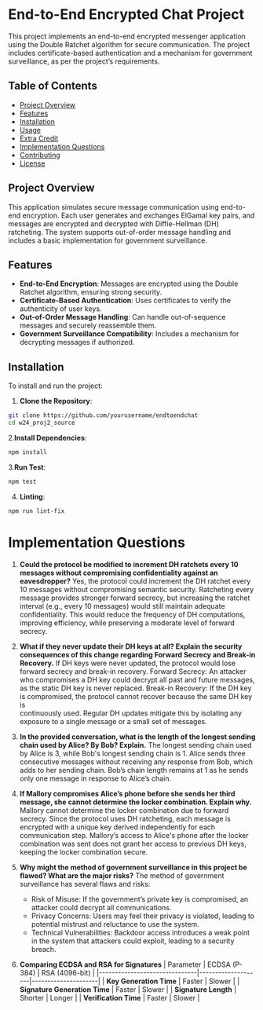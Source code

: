# End-to-End Encrypted Chat Project

This project implements an end-to-end encrypted messenger application using the Double Ratchet algorithm for secure communication. The project includes certificate-based authentication and a mechanism for government surveillance, as per the project’s requirements.

## Table of Contents

- [Project Overview](#project-overview)
- [Features](#features)
- [Installation](#installation)
- [Usage](#usage)
- [Extra Credit](#extra-credit)
- [Implementation Questions](#implementation-questions)
- [Contributing](#contributing)
- [License](#license)

## Project Overview

This application simulates secure message communication using end-to-end encryption. Each user generates and exchanges ElGamal key pairs, and messages are encrypted and decrypted with Diffie-Hellman (DH) ratcheting. The system supports out-of-order message handling and includes a basic implementation for government surveillance.

## Features

- **End-to-End Encryption**: Messages are encrypted using the Double Ratchet algorithm, ensuring strong security.
- **Certificate-Based Authentication**: Uses certificates to verify the authenticity of user keys.
- **Out-of-Order Message Handling**: Can handle out-of-sequence messages and securely reassemble them.
- **Government Surveillance Compatibility**: Includes a mechanism for decrypting messages if authorized.

## Installation

To install and run the project:

1. **Clone the Repository**:
```bash
git clone https://github.com/yourusername/endtoendchat
cd w24_proj2_source
```
2.**Install Dependencies**: 
   ```bash
  npm install
   ```

3.**Run Test**:
```bash
npm test
```

4. **Linting**:
```bash
npm run lint-fix
```
# Implementation Questions
1. **Could the protocol be modified to increment DH ratchets every 10 messages without compromising confidentiality against an eavesdropper?**
   Yes, the protocol could increment the DH ratchet every 10 messages without compromising semantic security. Ratcheting every message provides stronger forward secrecy, but    increasing the ratchet interval (e.g., every 10 messages) would still maintain adequate confidentiality. This would reduce the frequency of DH computations, improving        efficiency, while preserving a moderate level of forward secrecy.

2. **What if they never update their DH keys at all? Explain the security consequences of this change regarding Forward Secrecy and Break-in Recovery.**
   If DH keys were never updated, the protocol would lose forward secrecy and break-in recovery. Forward Secrecy: An attacker who compromises a DH key could decrypt all past    and future messages, as the static DH key is never replaced. Break-in Recovery: If the DH key is compromised, the protocol cannot recover because the same DH key is       
   continuously used. Regular DH updates mitigate this by isolating any exposure to a single message or a small set of messages.

3. **In the provided conversation, what is the length of the longest sending chain used by Alice? By Bob? Explain.** The longest sending chain used by Alice is 3, while          Bob's longest sending chain is 1. Alice sends three consecutive messages without receiving any response from Bob, which adds to her sending chain. Bob’s chain length         remains at 1 as he sends only one message in response to Alice’s chain.

4. **If Mallory compromises Alice’s phone before she sends her third message, she cannot determine the locker combination. Explain why.**
   Mallory cannot determine the locker combination due to forward secrecy. Since the protocol uses DH ratcheting, each message is encrypted with a unique key derived            independently for each communication step. Mallory’s access to Alice's phone after the locker combination was sent does not grant her access to previous DH keys, keeping      the locker combination secure.
   
5. **Why might the method of government surveillance in this project be flawed? What are the major risks?**
   The method of government surveillance has several flaws and risks:
   - Risk of Misuse: If the government’s private key is compromised, an attacker could decrypt all communications.
   - Privacy Concerns: Users may feel their privacy is violated, leading to potential mistrust and reluctance to use the system.
   - Technical Vulnerabilities: Backdoor access introduces a weak point in the system that attackers could exploit, leading to a security breach.

6. **Comparing ECDSA and RSA for Signatures**
   | Parameter                     | ECDSA (P-384)      | RSA (4096-bit)      |
   |-------------------------------|--------------------|---------------------|
   | **Key Generation Time**       | Faster             | Slower              |
   | **Signature Generation Time** | Faster             | Slower              |
   | **Signature Length**          | Shorter            | Longer              |
   | **Verification Time**         | Faster             | Slower              |

